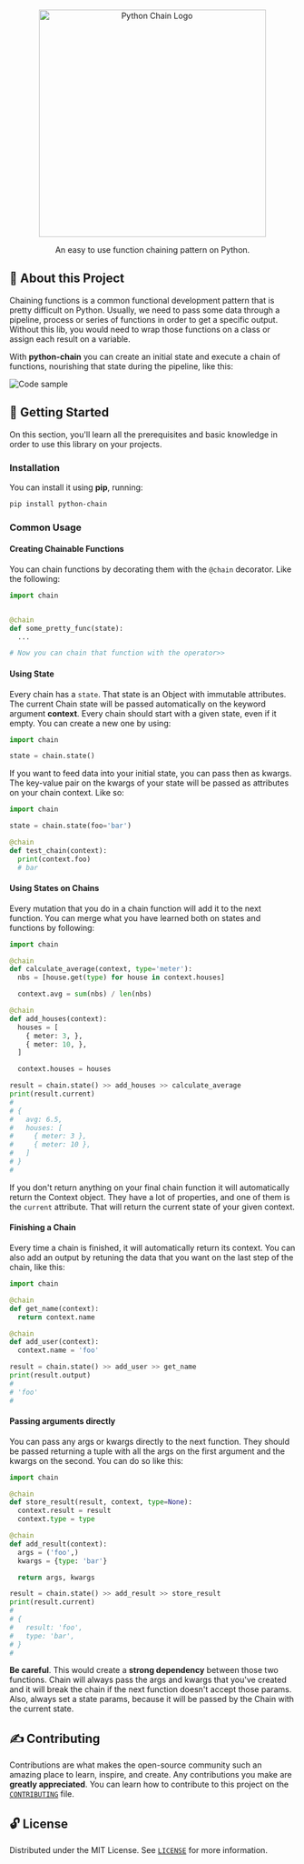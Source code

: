 <p align="center">
  <br>
   <img src="https://i.imgur.com/54Ssp9c.png" width="400" alt="Python Chain Logo" title="Python Chain Logo" />
  <br>
</p>
<p align="center">
An easy to use function chaining pattern on Python.
</p>

## 📖 About this Project

Chaining functions is a common functional development pattern that is pretty difficult on Python. Usually, we need to pass some data through a pipeline, process or series of functions in order to get a specific output. Without this lib, you would need to wrap those functions on a class or assign each result on a variable.

With **python-chain** you can create an initial state and execute a chain of functions, nourishing that state during the pipeline, like this:

![Code sample](https://i.imgur.com/IHRr4C7.png)

## 🤖 Getting Started

On this section, you'll learn all the prerequisites and basic knowledge in order to use this library on your projects.

### Installation

You can install it using **pip**, running:

``` sh
pip install python-chain
```

### Common Usage

#### Creating Chainable Functions

You can chain functions by decorating them with the `@chain` decorator. Like the following:

``` python
import chain


@chain
def some_pretty_func(state):
  ...

# Now you can chain that function with the operator>>
```

#### Using State

Every chain has a `state`. That state is an Object with immutable attributes. The current Chain state will be passed automatically on the keyword argument **context**. Every chain should start with a given state, even if it empty. You can create a new one by using:

``` python
import chain

state = chain.state()
```

If you want to feed data into your initial state, you can pass then as kwargs. The key-value pair on the kwargs of your state will be passed as attributes on your chain context. Like so:

``` python
import chain

state = chain.state(foo='bar')

@chain
def test_chain(context):
  print(context.foo)
  # bar

```

#### Using States on Chains

Every mutation that you do in a chain function will add it to the next function. You can merge what you have learned both on states and functions by following:

``` python
import chain

@chain
def calculate_average(context, type='meter'):
  nbs = [house.get(type) for house in context.houses]

  context.avg = sum(nbs) / len(nbs)

@chain
def add_houses(context):
  houses = [
    { meter: 3, },
    { meter: 10, },
  ]

  context.houses = houses

result = chain.state() >> add_houses >> calculate_average
print(result.current)
#
# {
#   avg: 6.5,
#   houses: [
#     { meter: 3 },
#     { meter: 10 },
#   ]
# }
#
```

If you don't return anything on your final chain function it will automatically return the Context object. They have a lot of properties, and one of them is the `current` attribute. That will return the current state of your given context.

#### Finishing a Chain

Every time a chain is finished, it will automatically return its context. You can also add an output by retuning the data that you want on the last step of the chain, like this:

``` python
import chain

@chain
def get_name(context):
  return context.name

@chain
def add_user(context):
  context.name = 'foo'

result = chain.state() >> add_user >> get_name
print(result.output)
#
# 'foo'
#
```

#### Passing arguments directly

You can pass any args or kwargs directly to the next function. They should be passed returning a tuple with all the args on the first argument and the kwargs on the second. You can do so like this:

``` python
import chain

@chain
def store_result(result, context, type=None):
  context.result = result
  context.type = type

@chain
def add_result(context):
  args = ('foo',)
  kwargs = {type: 'bar'}

  return args, kwargs

result = chain.state() >> add_result >> store_result
print(result.current)
#
# {
#   result: 'foo',
#   type: 'bar',
# }
#
```

**Be careful**. This would create a **strong dependency** between those two functions. Chain will always pass the args and kwargs that you've created and it will break the chain if the next function doesn't accept those params. Also, always set a state params, because it will be passed by the Chain with the current state.

## ✍️ Contributing

Contributions are what makes the open-source community such an amazing place to learn, inspire, and create. Any contributions you make are **greatly appreciated**. You can learn how to contribute to this project on the [`CONTRIBUTING`](CONTRIBUTING.md) file.

## 🔓 License

Distributed under the MIT License. See [`LICENSE`](LICENSE) for more information.

